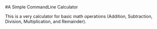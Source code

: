 #A Simple CommandLine Calculator

This is a very calculator for basic math operations
(Addition, Subtraction, Division, Multiplication, and Remainder).
